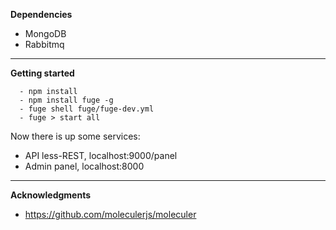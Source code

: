
**Dependencies**
 - MongoDB
 - Rabbitmq

----

**Getting started**
```
  - npm install
  - npm install fuge -g
  - fuge shell fuge/fuge-dev.yml
  - fuge > start all
  ```

Now there is up some services:
  - API less-REST, localhost:9000/panel
  - Admin panel, localhost:8000
----
**Acknowledgments**
 - https://github.com/moleculerjs/moleculer
